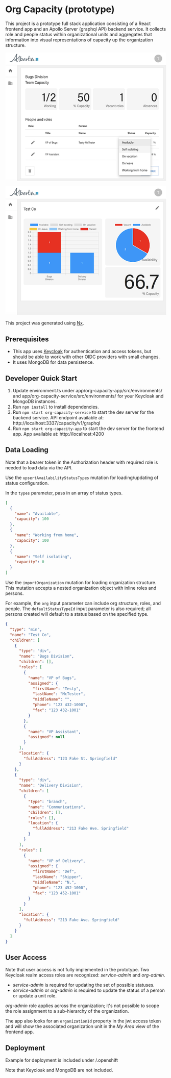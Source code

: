 # Org Capacity (prototype)

This project is a prototype full stack application consisting of a React frontend app and an Apollo Server (graphql API) backend service. It collects role and people status within organizational units and aggregates that information into visual representations of capacity up
the organization structure.

![Update View](./doc/update-view.png?raw=true "Update View")

![Report View](./doc/report-view.png?raw=true "Report View")

This project was generated using [Nx](https://nx.dev).

## Prerequisites

- This app uses [Keycloak](https://www.keycloak.org/) for authentication and access tokens, but should be able to work with other OIDC providers with small changes.
- It uses MongoDB for data persistence.

## Developer Quick Start
1. Update environment.ts under app/org-capacity-app/src/environments/ and app/org-capacity-service/src/environments/ for your Keycloak and MongoDB instances.
2. Run `npm install` to install dependencies.
3. Run `npm start org-capacity-service` to start the dev server for the backend service. API endpoint available at: http://localhost:3337/capacity/v1/graphql
4. Run `npm start org-capacity-app` to start the dev server for the frontend app. App available at: http://localhost:4200

## Data Loading
Note that a bearer token in the Authorization header with required role is needed to load data via the API.

Use the `upsertAvailabilityStatusTypes` mutation for loading/updating of status configuration.

In the `types` parameter, pass in an array of status types.

```json
[
  {
    "name": "Available",
    "capacity": 100
  },
  {
    "name": "Working from home",
    "capacity": 100
  },
  {
    "name": "Self isolating",
    "capacity": 0
  }
]
```

Use the `importOrganization` mutation for loading organization structure. This mutation accepts a nested organization object with inline roles and persons. 

For example, the `org` input parameter can include org structure, roles, and people. The `defaultStatusTypeId` input parameter is also required; all persons created will default to a status based on the specified type.

```json
{
  "type": "min",
  "name": "Test Co",
  "children": [
    {
      "type": "div",
      "name": "Bugs Division",
      "children": [],
      "roles": [
        {
          "name": "VP of Bugs",
          "assigned": {
            "firstName": "Testy",
            "lastName": "McTester",
            "middleName": "",
            "phone": "123 432-1000",
            "fax": "123 432-1001"
          }
        },
        {
          "name": "VP Assistant",
          "assigned": null
        }
      ],
      "location": {
        "fullAddress": "123 Fake St. Springfield"
      }
    },
    {
      "type": "div",
      "name": "Delivery Division",
      "children": [
        {
          "type": "branch",
          "name": "Communications",
          "children": [],
          "roles": [],
          "location": {
            "fullAddress": "213 Fake Ave. Springfield"
          }
        }
      ],
      "roles": [
        {
          "name": "VP of Delivery",
          "assigned": {
            "firstName": "Def",
            "lastName": "Shipper",
            "middleName": "N.",
            "phone": "123 452-1000",
            "fax": "123 452-1001"
          }
        }
      ],
      "location": {
        "fullAddress": "213 Fake Ave. Springfield"
      }
    }
  ]
}
```

## User Access
Note that user access is not fully implemented in the prototype. Two Keycloak realm access roles are recognized: *service-admin* and *org-admin*. 

- *service-admin* is required for updating the set of possible statuses.
- *service-admin* or *org-admin* is required to update the status of a person or update a unit role.

*org-admin* role applies across the organization; it's not possible to scope the role assignment to a sub-hierarchy of the organization.

The app also looks for an `organizationId` property in the jwt access token and will show the associated organization unit in the *My Area* view of the frontend app. 

## Deployment
Example for deployment is included under /.openshift

Note that Keycloak and MongoDB are not included.